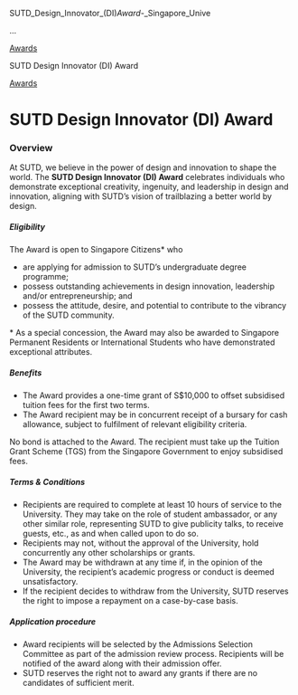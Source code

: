 SUTD_Design_Innovator_(DI)_Award_-_Singapore_Unive



…

 [Awards](/admissions/undergraduate/scholarship/awards) 

SUTD Design Innovator (DI) Award

[Awards](https://www.sutd.edu.sg/admissions/undergraduate/scholarship/awards)

SUTD Design Innovator (DI) Award
================================

### Overview

At SUTD, we believe in the power of design and innovation to shape the world. The **SUTD Design Innovator (DI) Award** celebrates individuals who demonstrate exceptional creativity, ingenuity, and leadership in design and innovation, aligning with SUTD’s vision of trailblazing a better world by design.

##### **Eligibility**

The Award is open to Singapore Citizens\* who

* are applying for admission to SUTD’s undergraduate degree programme;
* possess outstanding achievements in design innovation, leadership and/or entrepreneurship; and
* possess the attitude, desire, and potential to contribute to the vibrancy of the SUTD community.

\* As a special concession, the Award may also be awarded to Singapore Permanent Residents or International Students who have demonstrated exceptional attributes.

##### **Benefits**

* The Award provides a one-time grant of S$10,000 to offset subsidised tuition fees for the first two terms.
* The Award recipient may be in concurrent receipt of a bursary for cash allowance, subject to fulfilment of relevant eligibility criteria.

No bond is attached to the Award. The recipient must take up the Tuition Grant Scheme (TGS) from the Singapore Government to enjoy subsidised fees.

##### **Terms & Conditions**

* Recipients are required to complete at least 10 hours of service to the University. They may take on the role of student ambassador, or any other similar role, representing SUTD to give publicity talks, to receive guests, etc., as and when called upon to do so.
* Recipients may not, without the approval of the University, hold concurrently any other scholarships or grants.
* The Award may be withdrawn at any time if, in the opinion of the University, the recipient’s academic progress or conduct is deemed unsatisfactory.
* If the recipient decides to withdraw from the University, SUTD reserves the right to impose a repayment on a case-by-case basis.

##### **Application procedure**

* Award recipients will be selected by the Admissions Selection Committee as part of the admission review process. Recipients will be notified of the award along with their admission offer.
* SUTD reserves the right not to award any grants if there are no candidates of sufficient merit.

